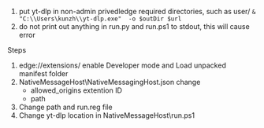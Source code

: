 1. put yt-dlp in non-admin privedledge required directories, such as user/
```& "C:\\Users\kunzh\\yt-dlp.exe"  -o $outDir $url ```
2. do not print out anything in run.py and run.ps1 to stdout, this will cause error

Steps
1. edge://extensions/ enable Developer mode and Load unpacked manifest folder
1. NativeMessageHost\NativeMessagingHost.json change 
    - allowed_origins extention ID
    - path
1. Change path and run.reg file
1. Change yt-dlp location in NativeMessageHost\run.ps1